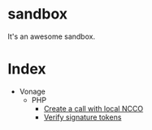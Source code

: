 # sandbox

It's an awesome sandbox.

# Index

- Vonage
  - PHP
    - [Create a call with local NCCO](vonage/php/create-call-ncco)
    - [Verify signature tokens](vonage/php/verify-signature)
